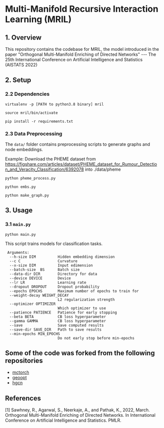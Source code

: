 Multi-Manifold Recursive Interaction Learning (MRIL)
==================================================

## 1. Overview

This repository contains the codebase for MRIL, the model introduced in the paper "Orthogonal Multi-Manifold Enriching of Directed Networks" --- The 25th International Conference on Artificial Intelligence and Statistics (AISTATS 2022)



## 2. Setup
### 2.2 Dependencies

```virtualenv -p [PATH to python3.8 binary] mril```

```source mril/bin/activate```

```pip install -r requirements.txt```

### 2.3 Data Preprocessing

The ```data/``` folder contains preprocessing scripts to generate graphs and node embeddings.

Example: Download the PHEME dataset from https://figshare.com/articles/dataset/PHEME_dataset_for_Rumour_Detection_and_Veracity_Classification/6392078 into ./data/pheme

```python pheme_process.py```

```python embs.py```

```python make_graph.py```


## 3. Usage

### 3.1  ```main.py```

```python main.py```

This script trains models for classification tasks. 
```
 Arguments:
  --h-size DIM          Hidden embedding dimension
  --c C                 Curvature
  --x-size DIM          Input edimension
  --batch-size  BS      Batch size
  --data-dir DIR        Directory for data
  --device DEVICE       Device
  --lr LR               Learning rate
  --dropout DROPOUT     Dropout probability
  --epochs EPOCHS       Maximum number of epochs to train for
  --weight-decay WEIGHT_DECAY
                        L2 regularization strength
  --optimizer OPTIMIZER
                        Which optimizer to use
  --patience PATIENCE   Patience for early stopping
  --beta BETA           CB loss hyperparameter
  --gamma GAMMA         CB loss hyperparameter
  --save                Save computed results
  --save-dir SAVE_DIR   Path to save results
  --min-epochs MIN_EPOCHS
                        Do not early stop before min-epochs
```

## Some of the code was forked from the following repositories
 * [mctorch](https://github.com/mctorch/mctorch)
 * [geoopt](https://github.com/geoopt/geoopt)
 * [hgcn](https://github.com/HazyResearch/hgcn)
 
## References

[1] Sawhney, R., Agarwal, S., Neerkaje, A., and Pathak, K., 2022, March. Orthogonal Multi-Manifold Enriching of Directed Networks. In International Conference on Artificial Intelligence and Statistics. PMLR.
